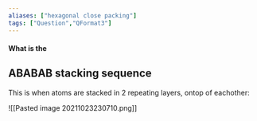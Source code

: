 ```yaml
---
aliases: ["hexagonal close packing"]
tags: ["Question","QFormat3"]
---
```


#### What is the
## ABABAB stacking sequence
This is when atoms are stacked in 2 repeating layers, ontop of eachother:

![[Pasted image 20211023230710.png]]


